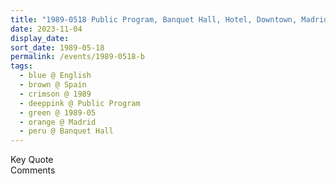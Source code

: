 ```yaml
---
title: "1989-0518 Public Program, Banquet Hall, Hotel, Downtown, Madrid, Spain"
date: 2023-11-04
display_date: 
sort_date: 1989-05-18
permalink: /events/1989-0518-b
tags:
  - blue @ English
  - brown @ Spain
  - crimson @ 1989
  - deeppink @ Public Program
  - green @ 1989-05
  - orange @ Madrid
  - peru @ Banquet Hall
---
```


<wave-list>
  <list-title color="green" width="75">Key Quote</list-title>
  <list-item color="BlanchedAlmond"  width="200"></list-item>
  <list-item color="Lavender"></list-item>
  <list-item color="BlanchedAlmond"></list-item>
</wave-list>

<br>

<wave-list>
  <list-title color="green" width="75">Comments</list-title>
  <list-item color="BlanchedAlmond"  width="200"></list-item>
  <list-item color="Lavender"></list-item>
  <list-item color="BlanchedAlmond"></list-item>
</wave-list>